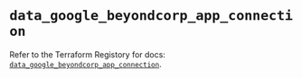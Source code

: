 # `data_google_beyondcorp_app_connection`

Refer to the Terraform Registory for docs: [`data_google_beyondcorp_app_connection`](https://registry.terraform.io/providers/hashicorp/google/4.73.0/docs/data-sources/beyondcorp_app_connection).
